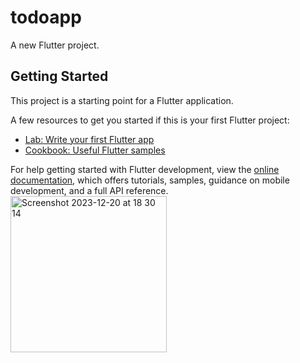 # todoapp

A new Flutter project.

## Getting Started

This project is a starting point for a Flutter application.

A few resources to get you started if this is your first Flutter project:

- [Lab: Write your first Flutter app](https://docs.flutter.dev/get-started/codelab)
- [Cookbook: Useful Flutter samples](https://docs.flutter.dev/cookbook)

For help getting started with Flutter development, view the
[online documentation](https://docs.flutter.dev/), which offers tutorials,
samples, guidance on mobile development, and a full API reference.
<img width="250" alt="Screenshot 2023-12-20 at 18 30 14" src="https://github.com/AhensuShrestha/todoapp/assets/141309741/de2ff6d2-37cc-457e-b234-2de0a473ee37">
